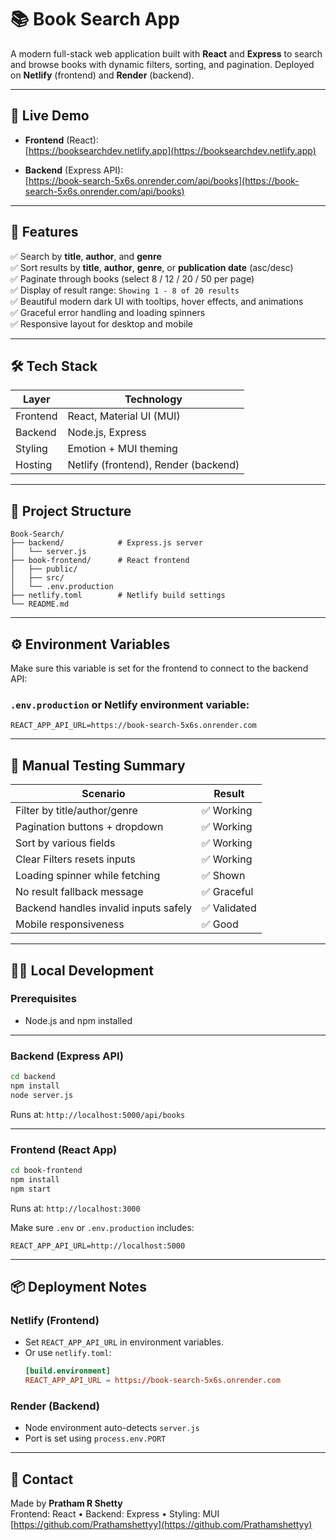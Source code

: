 # 📚 Book Search App

A modern full-stack web application built with **React** and **Express** to search and browse books with dynamic filters, sorting, and pagination. Deployed on **Netlify** (frontend) and **Render** (backend).

---

## 🔗 Live Demo

- **Frontend** (React):  
  [https://booksearchdev.netlify.app](https://booksearchdev.netlify.app)

- **Backend** (Express API):  
  [https://book-search-5x6s.onrender.com/api/books](https://book-search-5x6s.onrender.com/api/books)

---

## 🚀 Features

✅ Search by **title**, **author**, and **genre**  
✅ Sort results by **title**, **author**, **genre**, or **publication date** (asc/desc)  
✅ Paginate through books (select 8 / 12 / 20 / 50 per page)  
✅ Display of result range: `Showing 1 - 8 of 20 results`  
✅ Beautiful modern dark UI with tooltips, hover effects, and animations  
✅ Graceful error handling and loading spinners  
✅ Responsive layout for desktop and mobile

---

## 🛠 Tech Stack

| Layer     | Technology                  |
|-----------|-----------------------------|
| Frontend  | React, Material UI (MUI)    |
| Backend   | Node.js, Express            |
| Styling   | Emotion + MUI theming       |
| Hosting   | Netlify (frontend), Render (backend) |

---

## 📁 Project Structure

```
Book-Search/
├── backend/            # Express.js server
│   └── server.js
├── book-frontend/      # React frontend
│   ├── public/
│   ├── src/
│   └── .env.production
├── netlify.toml        # Netlify build settings
└── README.md
```

---

## ⚙️ Environment Variables

Make sure this variable is set for the frontend to connect to the backend API:

### `.env.production` or Netlify environment variable:

```
REACT_APP_API_URL=https://book-search-5x6s.onrender.com
```

---

## 🧪 Manual Testing Summary

| Scenario                                 | Result       |
|------------------------------------------|--------------|
| Filter by title/author/genre             | ✅ Working   |
| Pagination buttons + dropdown            | ✅ Working   |
| Sort by various fields                   | ✅ Working   |
| Clear Filters resets inputs              | ✅ Working   |
| Loading spinner while fetching           | ✅ Shown     |
| No result fallback message               | ✅ Graceful  |
| Backend handles invalid inputs safely    | ✅ Validated |
| Mobile responsiveness                    | ✅ Good      |

---

## 🧑‍💻 Local Development

### Prerequisites

- Node.js and npm installed

---

### Backend (Express API)
```bash
cd backend
npm install
node server.js
```
Runs at: `http://localhost:5000/api/books`

---

### Frontend (React App)
```bash
cd book-frontend
npm install
npm start
```
Runs at: `http://localhost:3000`

Make sure `.env` or `.env.production` includes:
```
REACT_APP_API_URL=http://localhost:5000
```

---

## 📦 Deployment Notes

### Netlify (Frontend)
- Set `REACT_APP_API_URL` in environment variables.
- Or use `netlify.toml`:
  ```toml
  [build.environment]
  REACT_APP_API_URL = https://book-search-5x6s.onrender.com
  ```

### Render (Backend)
- Node environment auto-detects `server.js`
- Port is set using `process.env.PORT`

---

## 📧 Contact

Made by **Pratham R Shetty**  
Frontend: React • Backend: Express • Styling: MUI  
[https://github.com/Prathamshettyy](https://github.com/Prathamshettyy)
